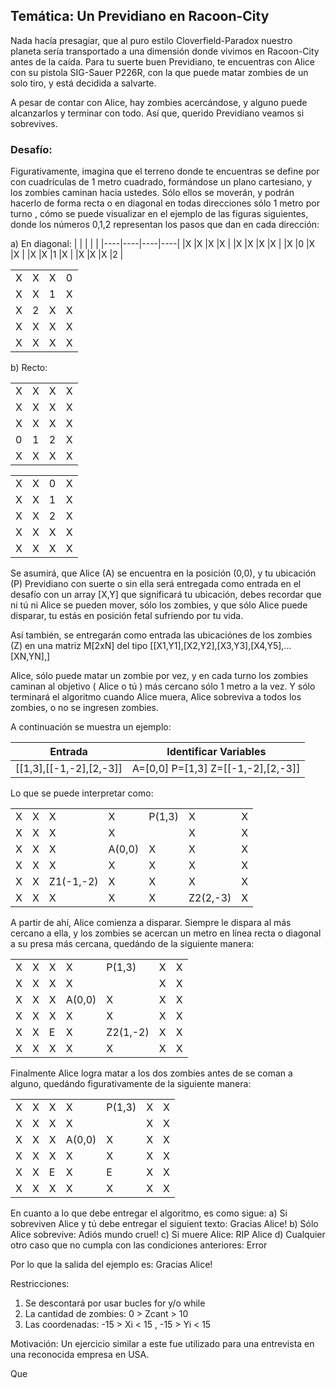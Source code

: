 ## Temática: Un Previdiano en Racoon-City

Nada hacía presagiar, que al puro estilo Cloverfield-Paradox nuestro planeta sería transportado a una dimensión donde vivimos en Racoon-City
antes de la caída. Para tu suerte buen Previdiano, te encuentras con Alice con su pistola SIG-Sauer P226R, con la que puede matar zombies
de un solo tiro, y está decidida a salvarte.

A pesar de contar con Alice, hay zombies acercándose, y alguno puede alcanzarlos y terminar con todo. Así que, querido Previdiano
veamos si sobrevives.

### Desafío:

Figurativamente, imagina que el terreno donde te encuentras se define por con cuadrículas de 1 metro cuadrado, formándose un plano cartesiano, 
y los zombies caminan hacia ustedes. Sólo ellos se moverán, y podrán hacerlo de forma recta o en diagonal en todas direcciones sólo 1 metro por turno
, cómo se puede visualizar en el ejemplo de las figuras siguientes, donde los números 0,1,2 representan los pasos que dan en cada dirección:

a) En diagonal:
|    |    |    |    |
|----|----|----|----|
|X   |X   |X   |X   |
|X   |X   |X   |X   |
|X   |0   |X   |X   |
|X   |X   |1   |X   |
|X   |X   |X   |2   |

|    |    |    |    |
|----|----|----|----|
|X   |X   |X   |0   |
|X   |X   |1   |X   |
|X   |2   |X   |X   |
|X   |X   |X   |X   |
|X   |X   |X   |X   |

b) Recto:

|    |    |    |    |
|----|----|----|----|
|X   |X   |X   |X   |
|X   |X   |X   |X   |
|X   |X   |X   |X   |
|0   |1   |2   |X   |
|X   |X   |X   |X   |

|    |    |    |    |
|----|----|----|----|
|X   |X   |0   |X   |
|X   |X   |1   |X   |
|X   |X   |2   |X   |
|X   |X   |X   |X   |
|X   |X   |X   |X   |

Se asumirá, que Alice (A) se encuentra en la posición (0,0), y tu ubicación (P) Previdiano con suerte o sin ella será entregada como entrada
en el desafío con un array [X,Y] que significará tu ubicación, debes recordar que ni tú ni Alice se pueden mover, sólo los zombies, y
que sólo Alice puede disparar, tu estás en posición fetal sufriendo por tu vida.

Así también, se entregarán como entrada las ubicaciónes de los zombies (Z) en una matriz M[2xN] del tipo [[X1,Y1],[X2,Y2],[X3,Y3],[X4,Y5],...[XN,YN],] 

Alice, sólo puede matar un zombie por vez, y en cada turno los zombies caminan al objetivo ( Alice o tú ) más cercano sólo 1 metro a la vez.
Y sólo terminará el algoritmo cuando Alice muera, Alice sobreviva a todos los zombies, o no se ingresen zombies.

A continuación se muestra un ejemplo:

| Entrada                 | Identificar Variables               |
|-------------------------|-------------------------------------|
| [[1,3],[[-1,-2],[2,-3]] | A=[0,0] P=[1,3] Z=[[-1,-2],[2,-3]]  |

Lo que se puede interpretar como:

|    |    |    |    |    |    |    |
|----|----|----|----|----|----|----|
|X   |X   |X   |X   |P(1,3)   |X   |X   |
|X   |X   |X   |X   |   |X   |X   |
|X   |X   |X   |A(0,0)   |X   |X   |X   |
|X   |X   |X   |X   |X   |X   |X   |
|X   |X   |Z1(-1,-2)   |X   |X   |X   |X   |
|X   |X   |X   |X   |X   |Z2(2,-3)   |X   |

A partir de ahí, Alice comienza a disparar. Siempre le dispara al más cercano a ella, y los zombies se acercan un metro
en línea recta o diagonal a su presa más cercana, quedándo de la siguiente manera:

|    |    |    |    |    |    |    |
|----|----|----|----|----|----|----|
|X   |X   |X   |X   |P(1,3)   |X   |X   |
|X   |X   |X   |X   |   |X   |X   |
|X   |X   |X   |A(0,0)   |X   |X   |X   |
|X   |X   |X   |X   |X   |X   |X   |
|X   |X   |E   |X   |Z2(1,-2)   |X   |X   |
|X   |X   |X   |X   |X   |X   |X   |

Finalmente Alice logra matar a los dos zombies antes de se coman a alguno, quedándo figurativamente de la siguiente manera:

|    |    |    |    |    |    |    |
|----|----|----|----|----|----|----|
|X   |X   |X   |X   |P(1,3)   |X   |X   |
|X   |X   |X   |X   |   |X   |X   |
|X   |X   |X   |A(0,0)   |X   |X   |X   |
|X   |X   |X   |X   |X   |X   |X   |
|X   |X   |E   |X   |E   |X   |X   |
|X   |X   |X   |X   |X   |X   |X   |

En cuanto a lo que debe entregar el algoritmo, es como sigue:
a) Si sobreviven Alice y tú debe entregar el siguient texto: Gracias Alice!
b) Sólo Alice sobrevive: Adiós mundo cruel!
c) Si muere Alice: RIP Alice
d) Cualquier otro caso que no cumpla con las condiciones anteriores: Error

Por lo que la salida del ejemplo es:
Gracias Alice!

Restricciones:
1) Se descontará por usar bucles for y/o while
2) La cantidad de zombies: 0 > Zcant > 10
3) Las coordenadas: -15 > Xi < 15 , -15 > Yi < 15 

Motivación: Un ejercicio similar a este fue utilizado para una entrevista
en una reconocida empresa en USA.

Que 
